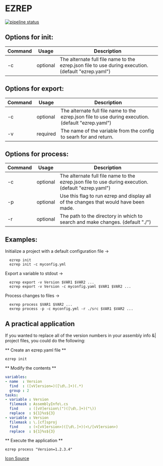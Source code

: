 # EZREP 

[![pipeline status](https://gitlab.com/adleatherwood/ezrep/badges/develop/pipeline.svg)](https://gitlab.com/adleatherwood/ezrep/commits/develop)

## Options for init:

| Command | Usage    | Description                                                                                          |
| ------- | -------- | ---------------------------------------------------------------------------------------------------- |
| -c      | optional | The alternate full file name to the ezrep.json file to use  during execution. (default "ezrep.yaml") |

## Options for export:

| Command | Usage    | Description                                                                                         |
| ------- | -------- | --------------------------------------------------------------------------------------------------- |
| -c      | optional | The alternate full file name to the ezrep.json file to use during execution. (default "ezrep.yaml") |
| -v      | required | The name of the variable from the config to searh for and return.                                   |

## Options for process:

| Command | Usage    | Description                                                                                         |
| ------- | -------- | --------------------------------------------------------------------------------------------------- |
| -c      | optional | The alternate full file name to the ezrep.json file to use during execution. (default "ezrep.yaml") |
| -p      | optional | Use this flag to run ezrep and display all of the changes that would have been made.                |
| -r      | optional | The path to the directory in which to search and make changes. (default "./")                       |

## Examples:

Initialize a project with a default configuration file ->

```shell
  ezrep init
  ezrep init -c myconfig.yml
```

Export a variable to stdout ->

```shell
  ezrep export -v Version $VAR1 $VAR2 ...
  ezrep export -v Version -c myconfig.yaml $VAR1 $VAR2 ...
```

Process changes to files ->

```shell
  exrep process $VAR1 $VAR2 ...
  exrep process -p -c myconfig.yml -r ./src $VAR1 $VAR2 ...
```

## A practical application

If you wanted to replace all of the version numbers in your assembly info &| project 
files, you could do the following:

** Create an ezrep.yaml file **

```shell
ezrep init
```

** Modify the contents **

```yaml
variables: 
- name  : Version
  find  : ([vV]ersion=)([\d\.]+)(.*) 
  group : 2         
tasks: 
- variable : Version
  filemask : AssemblyInfo\.cs
  find     : ([vV]ersion\(")([\d\.]+)("\))
  replace  : ${1}%s${3}
- variable : Version
  filemask : \.[cf]sproj
  find     : (<[vV]ersion>)([\d\.]+)(<\/[vV]ersion>)
  replace  : ${1}%s${3}
```

** Execute the application **

```
ezrep process "Version=1.2.3.4"
```

[Icon Source](http://www.iconarchive.com/show/minimal-fruit-icons-by-alex-t.html)

